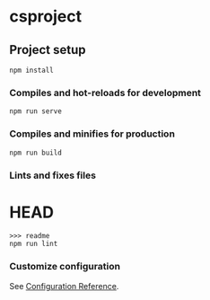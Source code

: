 # csproject

## Project setup
```
npm install
```

### Compiles and hot-reloads for development
```
npm run serve
```

### Compiles and minifies for production
```
npm run build
```

### Lints and fixes files
HEAD
=======
```
>>> readme
npm run lint
```

### Customize configuration
See [Configuration Reference](https://cli.vuejs.org/config/).
